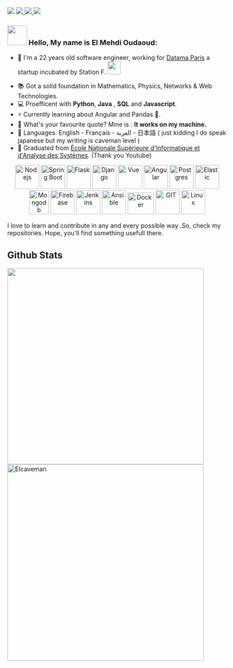 <img src="https://64.media.tumblr.com/c5543874b9cbe98da1d20945a45e989b/tumblr_o5a5r9Z9O71tvppquo1_r1_1280.gifv"/>

<a href="https://www.linkedin.com/in/el-mehdi-oudaoud-b796001a1/" target="_blank">
<img src="https://img.shields.io/badge/LinkedIn-0077B5?style=for-the-badge&logo=linkedin&logoColor=white" />
</a>

<a href="https://twitter.com/ElCaveman2" target="_blank">
<img src="https://img.shields.io/badge/Twitter-1DA1F2?style=for-the-badge&logo=twitter&logoColor=white" />
</a>
<a href="02.oudaoud@gmail.com" target="_blank">
<img src="https://img.shields.io/badge/Gmail-D14836?style=for-the-badge&logo=gmail&logoColor=white" />
</a>
<br/> 
<!--<a href="channel">
  <img align="left" alt="Mehdi's YouTube" width="15px" src="https://cdn.jsdelivr.net/npm/simple-icons@3.2.0/icons/youtube.svg" />
</a>
-->

### <img src="https://github.com/TheDudeThatCode/TheDudeThatCode/blob/master/Assets/Developer.gif" width="45px"> Hello, My name is El Mehdi Oudaoud:
- 🏦 I'm a 22 years old software engineer, working for <a href="https://www.datama.io/fr/accueil/" target="_blank">Datama Paris</a> a startup incubated by Station F. <img src="https://media.giphy.com/media/WUlplcMpOCEmTGBtBW/giphy.gif" width="30">
<!-- - 📝 I regulary write technical articles for [hashnode](https://apoorvtyagi.tech/) and [dev.to](https://dev.to/apoorvtyagi)-->
- 📚 Got a solid foundation in Mathematics, Physics, Networks & Web Technologies.
- 💻 Proefficent with **Python**, **Java** , **SQL** and **Javascript**.
- ⚡ Currently learning about Angular and Pandas 🐼.
- 💬 What's your favourite quote? Mine is : **It works on my machine.**
- 📖 Languages: English - Français - العربة - 日本語 ( just kidding I do speak japanese but my writing is caveman level )
- 🔺 Graduated from [École Nationale Supérieure d'Informatique et d'Analyse des Systèmes](http://ensias.um5.ac.ma/). (Thank you Youtube)

<p align="center">
      	<!--Node JS -->
	<img src="https://www.vectorlogo.zone/logos/nodejs/nodejs-icon.svg" alt="Nodejs" width="55" height="55"/>
     	<!--Spring Boot-->
	<img src="https://www.vectorlogo.zone/logos/springio/springio-icon.svg" alt="Spring Boot" width="55" height="55"/>
	<!--Flask-->
	<img src="https://www.vectorlogo.zone/logos/pocoo_flask/pocoo_flask-icon.svg" alt="Flask" width="55" height="55" fill="#fff"/>
	<!--Django-->
	<img src="https://www.vectorlogo.zone/logos/djangoproject/djangoproject-icon.svg" alt="Django" width="55" height="55"/>
	<!--Vue-->
	<img src="https://www.vectorlogo.zone/logos/vuejs/vuejs-icon.svg" alt="Vue" width="55" height="55"/>
	<!--Angular-->
	<img src="https://www.vectorlogo.zone/logos/angular/angular-icon.svg" alt="Angular" width="55" height="55"/>
	<!--Postgres-->
	<img src="https://www.vectorlogo.zone/logos/postgresql/postgresql-icon.svg" alt="Postgres" width="55" height="55"/>
	<!--ElasticSearch-->
	<img src="https://www.vectorlogo.zone/logos/elastic/elastic-icon.svg" alt="Elastic" width="55" height="55"/>
	<!--Mongo-->
	<img src="https://www.vectorlogo.zone/logos/mongodb/mongodb-icon.svg" alt="Mongodb" width="45" height="55"/>
	<!--Firebase-->
	<img src="https://www.vectorlogo.zone/logos/firebase/firebase-icon.svg" alt="Firebase" width="55" height="55"/>
	<!--Jenkins-->
	<img src="https://www.vectorlogo.zone/logos/jenkins/jenkins-icon.svg" alt="Jenkins" width="55" height="55"/>
	<!--Ansible-->
	<img src="https://www.vectorlogo.zone/logos/ansible/ansible-icon.svg" alt="Ansible" width="55" height="55"/>
	<!--Docker-->
	<img src="https://www.vectorlogo.zone/logos/docker/docker-official.svg" alt="Docker" width="60" height="50"/>
	<!--Git-->
	<img src="https://www.vectorlogo.zone/logos/git-scm/git-scm-icon.svg" alt="GIT" width="55" height="55"/> 
	<!--Linux-->
	<img src="https://www.vectorlogo.zone/logos/linux/linux-icon.svg" alt="Linux" width="55" height="55"/> 
	
      
</p>

I love to learn and contribute in any and every possible way .So, check my repositories. Hope, you'll find something usefull there.

<h2> Github Stats </h2> 
<!--<a href="https://github.com/Elcaveman/github-readme-stats">
	<img align="left" width="42%" src="https://github-readme-stats.vercel.app/api/top-langs/?username=Elcaveman&layout=compact&theme=tokyonight" />
</a>-->
<div>
<img align="left" width="450px" src="https://github-readme-stats.vercel.app/api?username=Elcaveman&show_icons=true&theme=tokyonight"/>
<img src="https://github-readme-streak-stats.herokuapp.com/?user=Elcaveman&theme=tokyonight" width="450px" alt="Elcaveman"/>
</div>


